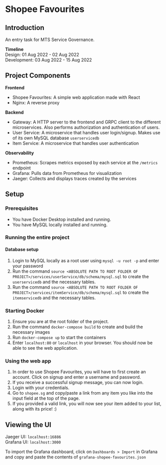 # Shopee Favourites
## Introduction
An entry task for MTS Service Governance.

**Timeline**\
Design: 01 Aug 2022 - 02 Aug 2022\
Development: 03 Aug 2022 - 15 Aug 2022

## Project Components
**Frontend**
- Shopee Favourites: A simple web application made with React
- Nginx: A reverse proxy

**Backend**
- Gateway: A HTTP server to the frontend and GRPC client to the different microservices. Also performs authorization and authentication of users.
- User Service: A microservice that handles user login/signup. Makes use of its own MySQL database `userservicedb`
- Item Service: A microservice that handles user authentication 

**Observability**
- Prometheus: Scrapes metrics exposed by each service at the `/metrics` endpoint
- Grafana: Pulls data from Prometheus for visualization
- Jaeger: Collects and displays traces created by the services

## Setup

### Prerequisites
* You have Docker Desktop installed and running.
* You have MySQL locally installed and running.

### Running the entire project

#### Database setup
1. Login to MySQL locally as a root user using `mysql -u root -p` and enter your password
2. Run the command `source <ABSOLUTE PATH TO ROOT FOLDER OF PROJECT>/services/userService/db/schema/mysql.sql` to create the `userservicedb` and the necessary tables.
3. Run the command `source <ABSOLUTE PATH TO ROOT FOLDER OF PROJECT>/services/itemService/db/schema/mysql.sql` to create the `itemservicedb` and the necessary tables.

### Starting Docker
1. Ensure you are at the root folder of the project.
2. Run the command `docker-compose build` to create and build the necessary images
3. Run `docker-compose up` to start the containers
4. Enter `localhost:80` or `localhost` in your browser. You should now be able to see the web application.

### Using the web app
1. In order to use Shopee Favourites, you will have to first create an account. Click on signup and enter a username and password.
2. If you receive a successful signup message, you can now login.
3. Login with your credentials.
4. Go to `shopee.sg` and copy/paste a link from any item you like into the input field at the top of the page.
5. If you provided a valid link, you will now see your item added to your list, along with its price! :)

## Viewing the UI
Jaeger UI: `localhost:16886`\
Grafana UI: `localhost:3000`

To import the Grafana dashboard, click on `Dashboards > Import` in Grafana and copy and paste the contents of `grafana-shopee-favourites.json` 